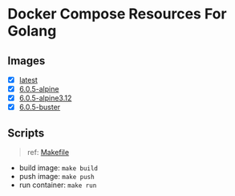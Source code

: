 # Docker Compose Resources For Golang

## Images

- [x] [latest](./latest/Dockerfile)
- [x] [6.0.5-alpine](./6.0.5-alpine/Dockerfile)
- [x] [6.0.5-alpine3.12](./6.0.5-alpine3.12/Dockerfile)
- [x] [6.0.5-buster](./6.0.5-buster/Dockerfile)

## Scripts

>ref: [Makefile](./Makefile)

- build image: `make build`
- push image: `make push`
- run container: `make run`
